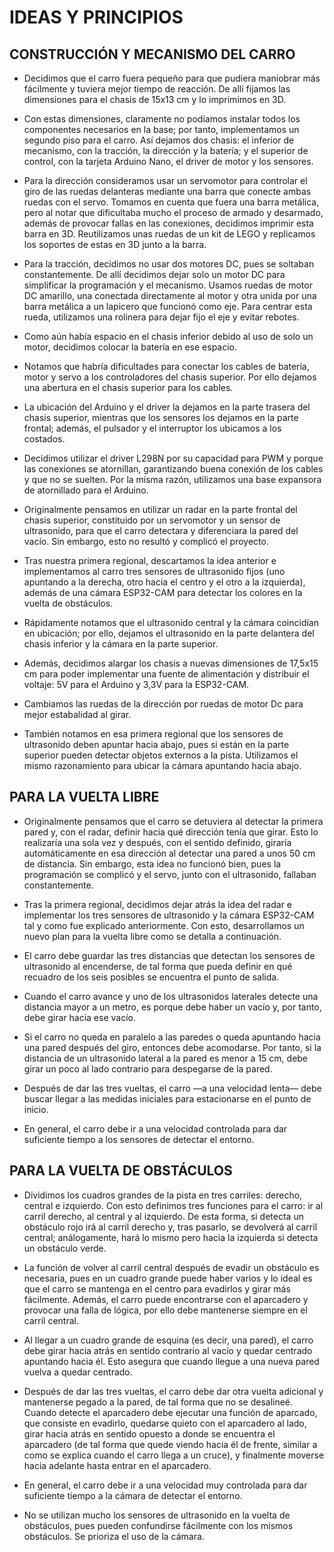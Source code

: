 # **IDEAS Y PRINCIPIOS**

##  **CONSTRUCCIÓN Y MECANISMO DEL CARRO**

- Decidimos que el carro fuera pequeño para que pudiera maniobrar más fácilmente y tuviera mejor tiempo de reacción. De allí fijamos las dimensiones para el chasis de 15x13 cm y lo imprimimos en 3D.

- Con estas dimensiones, claramente no podíamos instalar todos los componentes necesarios en la base; por tanto, implementamos un segundo piso para el carro. Así dejamos dos chasis: el inferior de mecanismo, con la tracción, la dirección y la batería; y el superior de control, con la tarjeta Arduino Nano, el driver de motor y los sensores.

- Para la dirección consideramos usar un servomotor para controlar el giro de las ruedas delanteras mediante una barra que conecte ambas ruedas con el servo. Tomamos en cuenta que fuera una barra metálica, pero al notar que dificultaba mucho el proceso de armado y desarmado, además de provocar fallas en las conexiones, decidimos imprimir esta barra en 3D. Reutilizamos unas ruedas de un kit de LEGO y replicamos los soportes de estas en 3D junto a la barra.

- Para la tracción, decidimos no usar dos motores DC, pues se soltaban constantemente. De allí decidimos dejar solo un motor DC para simplificar la programación y el mecanismo. Usamos ruedas de motor DC amarillo, una conectada directamente al motor y otra unida por una barra metálica a un lapicero que funcionó como eje. Para centrar esta rueda, utilizamos una rolinera para dejar fijo el eje y evitar rebotes.

- Como aún había espacio en el chasis inferior debido al uso de solo un motor, decidimos colocar la batería en ese espacio.

- Notamos que habría dificultades para conectar los cables de batería, motor y servo a los controladores del chasis superior. Por ello dejamos una abertura en el chasis superior para los cables.

- La ubicación del Arduino y el driver la dejamos en la parte trasera del chasis superior, mientras que los sensores los dejamos en la parte frontal; además, el pulsador y el interruptor los ubicamos a los costados.

- Decidimos utilizar el driver L298N por su capacidad para PWM y porque las conexiones se atornillan, garantizando buena conexión de los cables y que no se suelten. Por la misma razón, utilizamos una base expansora de atornillado para el Arduino.

- Originalmente pensamos en utilizar un radar en la parte frontal del chasis superior, constituido por un servomotor y un sensor de ultrasonido, para que el carro detectara y diferenciara la pared del vacío. Sin embargo, esto no resultó y complicó el proyecto.

- Tras nuestra primera regional, descartamos la idea anterior e implementamos al carro tres sensores de ultrasonido fijos (uno apuntando a la derecha, otro hacia el centro y el otro a la izquierda), además de una cámara ESP32-CAM para detectar los colores en la vuelta de obstáculos.

- Rápidamente notamos que el ultrasonido central y la cámara coincidían en ubicación; por ello, dejamos el ultrasonido en la parte delantera del chasis inferior y la cámara en la parte superior.

- Además, decidimos alargar los chasis a nuevas dimensiones de 17,5x15 cm para poder implementar una fuente de alimentación y distribuir el voltaje: 5V para el Arduino y 3,3V para la ESP32-CAM.

- Cambiamos las ruedas de la dirección por ruedas de motor Dc para mejor estabalidad al girar.

- También notamos en esa primera regional que los sensores de ultrasonido deben apuntar hacia abajo, pues si están en la parte superior pueden detectar objetos externos a la pista. Utilizamos el mismo razonamiento para ubicar la cámara apuntando hacia abajo.

##  **PARA LA VUELTA LIBRE**

- Originalmente pensamos que el carro se detuviera al detectar la primera pared y, con el radar, definir hacia qué dirección tenía que girar. Esto lo realizaría una sola vez y después, con el sentido definido, giraría automáticamente en esa dirección al detectar una pared a unos 50 cm de distancia. Sin embargo, esta idea no funcionó bien, pues la programación se complicó y el servo, junto con el ultrasonido, fallaban constantemente.

- Tras la primera regional, decidimos dejar atrás la idea del radar e implementar los tres sensores de ultrasonido y la cámara ESP32-CAM tal y como fue explicado anteriormente. Con esto, desarrollamos un nuevo plan para la vuelta libre como se detalla a continuación.

- El carro debe guardar las tres distancias que detectan los sensores de ultrasonido al encenderse, de tal forma que pueda definir en qué recuadro de los seis posibles se encuentra el punto de salida.

- Cuando el carro avance y uno de los ultrasonidos laterales detecte una distancia mayor a un metro, es porque debe haber un vacío y, por tanto, debe girar hacia ese vacío.

- Si el carro no queda en paralelo a las paredes o queda apuntando hacia una pared después del giro, entonces debe acomodarse. Por tanto, si la distancia de un ultrasonido lateral a la pared es menor a 15 cm, debe girar un poco al lado contrario para despegarse de la pared.

- Después de dar las tres vueltas, el carro —a una velocidad lenta— debe buscar llegar a las medidas iniciales para estacionarse en el punto de inicio.

- En general, el carro debe ir a una velocidad controlada para dar suficiente tiempo a los sensores de detectar el entorno.

## **PARA LA VUELTA DE OBSTÁCULOS**

- Dividimos los cuadros grandes de la pista en tres carriles: derecho, central e izquierdo. Con esto definimos tres funciones para el carro: ir al carril derecho, al central y al izquierdo. De esta forma, si detecta un obstáculo rojo irá al carril derecho y, tras pasarlo, se devolverá al carril central; análogamente, hará lo mismo pero hacia la izquierda si detecta un obstáculo verde.

- La función de volver al carril central después de evadir un obstáculo es necesaria, pues en un cuadro grande puede haber varios y lo ideal es que el carro se mantenga en el centro para evadirlos y girar más fácilmente. Además, el carro puede encontrarse con el aparcadero y provocar una falla de lógica, por ello debe mantenerse siempre en el carril central.

- Al llegar a un cuadro grande de esquina (es decir, una pared), el carro debe girar hacia atrás en sentido contrario al vacío y quedar centrado apuntando hacia él. Esto asegura que cuando llegue a una nueva pared vuelva a quedar centrado.

- Después de dar las tres vueltas, el carro debe dar otra vuelta adicional y mantenerse pegado a la pared, de tal forma que no se desalineé. Cuando detecte el aparcadero debe ejecutar una función de aparcado, que consiste en evadirlo, quedarse quieto con el aparcadero al lado, girar hacia atrás en sentido opuesto a donde se encuentra el aparcadero (de tal forma que quede viendo hacia él de frente, similar a como se explica cuando el carro llega a un cruce), y finalmente moverse hacia adelante hasta entrar en el aparcadero.

- En general, el carro debe ir a una velocidad muy controlada para dar suficiente tiempo a la cámara de detectar el entorno.

- No se utilizan mucho los sensores de ultrasonido en la vuelta de obstáculos, pues pueden confundirse fácilmente con los mismos obstáculos. Se prioriza el uso de la cámara.